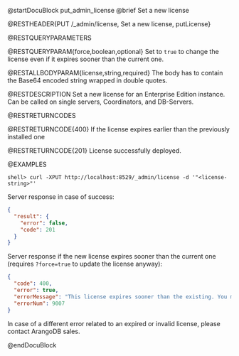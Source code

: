 
@startDocuBlock put_admin_license
@brief Set a new license

@RESTHEADER{PUT /_admin/license, Set a new license, putLicense}

@RESTQUERYPARAMETERS

@RESTQUERYPARAM{force,boolean,optional}
Set to `true` to change the license even if it expires sooner than the current one.

@RESTALLBODYPARAM{license,string,required}
The body has to contain the Base64 encoded string wrapped in double quotes.

@RESTDESCRIPTION
Set a new license for an Enterprise Edition instance.
Can be called on single servers, Coordinators, and DB-Servers.

@RESTRETURNCODES

@RESTRETURNCODE{400}
If the license expires earlier than the previously installed one

@RESTRETURNCODE{201}
License successfully deployed.

@EXAMPLES

```
shell> curl -XPUT http://localhost:8529/_admin/license -d '"<license-string>"'
```

Server response in case of success:

```json
{
  "result": {
    "error": false,
    "code": 201
  }
}
```

Server response if the new license expires sooner than the current one (requires
`?force=true` to update the license anyway):

```json
{
  "code": 400,
  "error": true,
  "errorMessage": "This license expires sooner than the existing. You may override this by specifying force=true with invocation.",
  "errorNum": 9007
}
```

In case of a different error related to an expired or invalid license, please
contact ArangoDB sales.

@endDocuBlock
